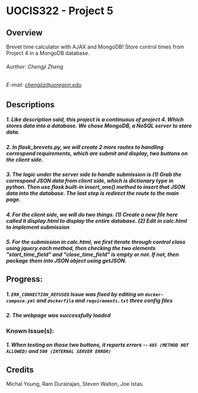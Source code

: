 # UOCIS322 - Project 5
## Overview
Brevet time calculator with AJAX and MongoDB!
Store control times from Project 4 in a MongoDB database.

###### Aurthor: Chengji Zheng
###### E-mail: chengjiz@uoregon.edu

## Descriptions
##### 	1. Like description said, this project is a continuous of project 4. Which stores data into a database. We chose MongoDB, a NoSQL server to store data.
##### 	2. In flask_brevets.py, we will create 2 more routes to handling correspond requirements, which are submit and display, two buttons on the client side.
#####	3. The logic under the server side to handle submission is (1) Grab the correspond JSON data from client side, which is dictionary type in python. Then use flask built-in insert_one() method to insert that JSON data into the database. The last step is redirect the route to the main page.
#####	4. For the client side, we will do two things. (1) Create a new file here called it display.html to display the entire database. (2) Edit in calc.html to implement submission
##### 	5. For the submission in calc.html, we first iterate through control class using jquery.each method, then checking the two elements "start_time_field" and "close_time_field" is empty or not. If not, then package them into JSON object using getJSON.

## Progress:
#####	1. `ERR_CONNECTION_REFUSED` Issue was fixed by editing on `docker-compose.yml` and `dockerfile` and `requirements.txt` three config files
#####	2. The webpage was successfully loaded

### Known Issue(s):
##### 	1. When testing on those two buttons, it reports errors -- `405 (METHOD NOT ALLOWED)` and `500 (INTERNAL SERVER ERROR)`


## Credits
Michal Young, Ram Durairajan, Steven Walton, Joe Istas.
